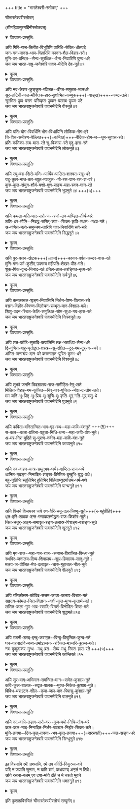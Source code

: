 +++
title = "भारतेश्वरी-स्तोत्रम्"
+++

श्रीभारतेश्वरीस्तोत्रम्

(श्रीमहिषासुरमर्दिनीस्तोत्रवत्)

<details open><summary>विश्वास-प्रस्तुतिः</summary>

अयि गिरि-राज-किरीट-विभूषिणि वारिधि-सेवित-धौतपदे  
जन-गण-मानस-धाम-विहारिणि कानन-शैल-विहार-रते।  
मुनि-वर-वन्दित--सैन्य-सुरक्षित--दैन्य-निवारिणि पुण्य-धरे  
जय जय भारत-राष्ट्र-जनेश्वरि पावन-मेदिनि देव-नुते॥१
</details>

<details><summary>मूलम्</summary>

अयि गिरिराजकिरीटविभूषिणि वारिधिसेवितधौतपदे  
जनगणमानसधामविहारिणि काननशैलविहाररते।  
मुनिवरवन्दितसैन्यसुरक्षितदैन्यनिवारिणि पुण्यधरे  
जय जय भारतराष्ट्रजनेश्वरि पावनमेदिनि देवनुते॥१
</details>  

<details open><summary>विश्वास-प्रस्तुतिः</summary>

अयि नव-केशर-कुङ्कुम-रञ्जित--दीप्त-समुन्नत-भालधरे  
सुर-तटिनी-जल-मौक्तिक-हार-सुशोभित-कम्बुक+++(=शङ्ख)+++--कण्ठ-तले।  
सुरभित-पुष्प-पराग-परिष्कृत-पुष्कर-पल्लव-पुञ्ज-पटे  
जय जय भारतराष्ट्रजनेश्वरि पावनमेदिनि वीरनुते॥२
</details>

<details><summary>मूलम्</summary>

अयि नवकेशरकुङ्कुमरञ्जितदीप्तसमुन्नतभालधरे  
सुरतटिनीजलमौक्तिकहारसुशोभितकम्बुककण्ठतले।  
सुरभितपुष्पपरागपरिष्कृतपुष्करपल्लवपुञ्जपटे  
जय जय भारतराष्ट्रजनेश्वरि पावनमेदिनि वीरनुते॥२
</details>  

<details open><summary>विश्वास-प्रस्तुतिः</summary>

अयि यति-योग-विवर्धिनि भोग-विधायिनि लौकिक-रोग-हरे  
त्रि-विध-समीरण-वेल्लित+++(=कम्पित)+++-वैदिक-होम-ज--धूम-सुवास-रते।  
प्रति-कणिका-लय-वास-रते सु-विकास-रते मृदु-हास-रते  
जय जय भारतराष्ट्रजनेश्वरि पावनमेदिनि लोकनुते॥३
</details>

<details><summary>मूलम्</summary>

अयि यतियोगविवर्धिनि भोगविधायिनि लौकिकरोगहरे  
त्रिविधसमीरणवेल्लितवैदिकहोमजधूमसुवासरते।  
प्रतिकणिकालयवासरते सुविकासरते मृदुहासरते  
जय जय भारतराष्ट्रजनेश्वरि पावनमेदिनि लोकनुते॥३
</details>  

<details open><summary>विश्वास-प्रस्तुतिः</summary>

अयि रघु-वंश-शिरो-मणि--पार्थिव-पालित-शाश्वत-राष्ट्र-धरे  
यदु-कुल-नाथ-कर-च्युत-मञ्जुल--गो-रस-पान-रस-ज्ञ-वरे।  
कुरु-कुल-संयुग-शौर्य-यशो-गुण-सङ्घ-महा-स्वन-गान-रते  
जय जय भारतराष्ट्रजनेश्वरि पावनमेदिनि भूपनुते॥४ +++(५)+++
</details>

<details><summary>मूलम्</summary>

अयि रघुवंशशिरोमणिपार्थिवपालितशाश्वतराष्ट्रधरे  
यदुकुलनाथकरच्युतमञ्जुलगोरसपानरसज्ञवरे।  
कुरुकुलसंयुगशौर्ययशोगुणसङ्घमहास्वनगानरते  
जय जय भारतराष्ट्रजनेश्वरि पावनमेदिनि भूपनुते॥४
</details>  

<details open><summary>विश्वास-प्रस्तुतिः</summary>

अयि कमला-पति-पाद-सरो-ज--रजो-लव-मण्डित-तीर्थ-धरे  
शशि-धर-मौलि--निबद्ध-सरित्-कण--सिक्त-कृषि-स्थल--मध्य-गते।  
अ-गणित-मर्त्य-समुच्चय-तारिणि पाप-निवारिणि सर्व-सहे  
जय जय भारतराष्ट्रजनेश्वरि पावनमेदिनि सिद्धनुते॥५
</details>

<details><summary>मूलम्</summary>

अयि कमलापतिपादसरोजरजोलवमण्डिततीर्थधरे  
शशिधरमौलिनिबद्धसरित्कणसिक्तकृषिस्थलमध्यगते।  
अगणितमर्त्यसमुच्चयतारिणि पापनिवारिणि सर्वसहे  
जय जय भारतराष्ट्रजनेश्वरि पावनमेदिनि सिद्धनुते॥५
</details>  

<details open><summary>विश्वास-प्रस्तुतिः</summary>

अयि पुर-पत्तन-खेटक+++(=ग्राम)+++-कानन-पर्वत-कन्दर-वास-रते  
मुनि-गण-पर्ण-कुटीम् उपगम्य महीपति-शेखर-पीठ-गते।  
शुक-पिक-वृन्द-निनाद-रते ऽनिल-ताल-तरङ्गित-नृत्य-रते  
जय जय भारतराष्ट्रजनेश्वरि पावनमेदिनि सर्वनुते॥६
</details>

<details><summary>मूलम्</summary>

अयि पुरपत्तनखेटककाननपर्वतकन्दरवासरते  
मुनिगणपर्णकुटीमुपगम्य महीपतिशेखरपीठगते।  
शुकपिकवृन्दनिनादरतेऽनिलतालतरङ्गितनृत्यरते  
जय जय भारतराष्ट्रजनेश्वरि पावनमेदिनि सर्वनुते॥६
</details>  

<details open><summary>विश्वास-प्रस्तुतिः</summary>

अयि कनकाचल-शृङ्ग-निवासिनि निर्धन-वेश्म-विलास-रते  
वसन-विहीन-विषण्ण-विलोचन-सम्भृत-मान-विशाल-बले।  
शिशु-वदन-स्थित-केलि-समुत्थित-सोम-सुधा-मय-हास-रते  
जय जय भारतराष्ट्रजनेश्वरि पावनमेदिनि निःस्वनुते॥७
</details>

<details><summary>मूलम्</summary>

अयि कनकाचलशृङ्गनिवासिनि निर्धनवेश्मविलासरते  
वसनविहीनविषण्णविलोचनसम्भृतमानविशालबले।  
शिशुवदनस्थितकेलिसमुत्थितसोमसुधामयहासरते  
जय जय भारतराष्ट्रजनेश्वरि पावनमेदिनि निःस्वनुते॥७
</details>  

<details open><summary>विश्वास-प्रस्तुतिः</summary>

अयि शत-कोटि-सुतादि-कपालिनि लक्ष-भटाधिप-सैन्य-धरे  
द्वि-गुणित-बाहु-धृतोद्धत-शस्त्र--सु-रक्षित--दुर्-गम-दुर्-ग--धरे।  
अमित-जनाश्रय-दान-परे करुणामृत-पूरित-कुम्भ-धरे  
जय जय भारतराष्ट्रजनेश्वरि पावनमेदिनि विश्वनुते॥८
</details>

<details><summary>मूलम्</summary>

अयि शतकोटिसुतादिकपालिनि लक्षभटाधिपसैन्यधरे  
द्विगुणितबाहुधृतोद्धतशस्त्रसुरक्षितदुर्गमदुर्गधरे।  
अमितजनाश्रयदानपरे करुणामृतपूरितकुम्भधरे  
जय जय भारतराष्ट्रजनेश्वरि पावनमेदिनि विश्वनुते॥८
</details>  

<details open><summary>विश्वास-प्रस्तुतिः</summary>

अयि शुभदे जननि त्रिदशालय-राज-समीहित-रेणु-लते  
मिलित-विहङ्-गम-कूजित--निर्-जर-पूजित--मोक्ष-द-तोय-लते।  
मम जनि-भूः पितृ-भूः प्रिय-भूः शुचि-भूः कृति-भूर् गति-भूर् वसु-धे  
जय जय भारतराष्ट्रजनेश्वरि पावनमेदिनि पुत्रनुते॥९
</details>

<details><summary>मूलम्</summary>

अयि शुभदे जननि त्रिदशालयराजसमीहितरेणुलते  
मिलितविहङ्गमकूजितनिर्जरपूजितमोक्षदतोयलते।  
मम जनिभूः पितृभूः प्रियभूः शुचिभूः कृतिभूर् गतिभूर् वसुधे  
जय जय भारतराष्ट्रजनेश्वरि पावनमेदिनि पुत्रनुते॥९
</details>  

<details open><summary>विश्वास-प्रस्तुतिः</summary>

अयि कविता-वनितान्वित-भाव-गृह-स्थ--महा-कवि-वंशनुते +++(5)+++  
स-कल--कला-प्रतिभा-पटुता-निधि-धन्य--महा-कवि-वंश-नुते।  
अ-मर-गिरा मुदिते सु-पुराण-नवीन-महा-कवि-वंश-नुते  
जय जय भारतराष्ट्रजनेश्वरि पावनमेदिनि काव्यनुते॥१०
</details>

<details><summary>मूलम्</summary>

अयि कवितावनितान्वितभावगृहस्थमहाकविवंशनुते  
सकलकलाप्रतिभापटुतानिधिधन्यमहाकविवंशनुते।  
अमरगिरा मुदिते सुपुराणनवीनमहाकविवंशनुते  
जय जय भारतराष्ट्रजनेश्वरि पावनमेदिनि काव्यनुते॥१०
</details>  

<details open><summary>विश्वास-प्रस्तुतिः</summary>

अयि नव-वाहन-यन्त्र-समुद्भव-घर्घर-शब्दित-राज-पथे  
ध्वनित-मृदङ्ग-निनादित-शङ्ख-विरेभित-दुन्दुभि-युद्ध-पथे।  
बहु-नुतिभिः स्तुतिभिर् हुतिभिर् विहिताभ्युदयोत्तम-धर्म-पथे  
जय जय भारतराष्ट्रजनेश्वरि पावनमेदिनि पान्थनुते॥११
</details>

<details><summary>मूलम्</summary>

अयि नववाहनयन्त्रसमुद्भवघर्घरशब्दितराजपथे  
ध्वनितमृदङ्गनिनादितशङ्खविरेभितदुन्दुभियुद्धपथे।  
बहुनुतिभिः स्तुतिभिर्हुतिभिर् विहिताभ्युदयोत्तमधर्मपथे  
जय जय भारतराष्ट्रजनेश्वरि पावनमेदिनि पान्थनुते॥११
</details>  

<details open><summary>विश्वास-प्रस्तुतिः</summary>

अयि विजये विजयस्व जये रण-वैरि-चमू-दल-जिष्णु-सुते+++(←बहु॑व्रीहिः)+++  
धृत-हरि-शावक-दन्त-गणाकलनोद्धत-राज-किशोर-सुते।  
जित-चतुर्-अङ्ग-समावृत-रङ्ग-तलास्र-पिशङ्ग-वराङ्ग-सुते  
जय जय भारतराष्ट्रजनेश्वरि पावनमेदिनि शूरनुते॥१२
</details>

<details><summary>मूलम्</summary>

अयि विजये विजयस्व जये रणवैरिचमूदलजिष्णुसुते  
धृतहरिशावकदन्तगणाकलनोद्धतराजकिशोरसुते।  
जितचतुरङ्गसमावृतरङ्गतलास्रपिशङ्गवराङ्गसुते  
जय जय भारतराष्ट्रजनेश्वरि पावनमेदिनि शूरनुते॥१२
</details>  

<details open><summary>विश्वास-प्रस्तुतिः</summary>

अयि मृग-राज--महा-गज-राज--समाज-विराजित-विन्ध्य-नुते  
स्थविर-जनालय-दिव्य-शिवालय--शुभ्र-हिमालय-सानु-नुते।  
मलय-ज-वीजित-मेघ-दलावृत--चारु-गुहाचल-नील-नुते  
जय जय भारतराष्ट्रजनेश्वरि पावनमेदिनि शैलनुते॥१३
</details>

<details><summary>मूलम्</summary>

अयि मृगराजमहागजराजसमाजविराजितविन्ध्यनुते  
स्थविरजनालयदिव्यशिवालयशुभ्रहिमालयसानुनुते।  
मलयजवीजितमेघदलावृतचारुगुहाचलनीलनुते  
जय जय भारतराष्ट्रजनेश्वरि पावनमेदिनि शैलनुते॥१३
</details>  

<details open><summary>विश्वास-प्रस्तुतिः</summary>

अयि रसिकोत्तम-कोविद-सत्तम-काव्य-कलाप-विचार-मते  
सहृदय-कोमल-चित्त-वितान--वशी-कृत-मुग्ध-कृतार्थ-मते।  
ललित-कला-गुण-भाव-रसादि-विमर्श-विनोदित-शिष्ट-मते  
जय जय भारतराष्ट्रजनेश्वरि पावनमेदिनि शुद्धमते॥१४
</details>

<details><summary>मूलम्</summary>

अयि रसिकोत्तमकोविदसत्तमकाव्यकलापविचारमते  
सहृदयकोमलचित्तवितानवशीकृतमुग्धकृतार्थमते।  
ललितकलागुणभावरसादिविमर्शविनोदितशिष्टमते  
जय जय भारतराष्ट्रजनेश्वरि पावनमेदिनि शुद्धमते॥१४
</details>  

<details open><summary>विश्वास-प्रस्तुतिः</summary>

अयि रजनी-शरद्-इन्दु-करामृत--बिन्दु-विचुम्बित-कुन्द-रते  
घन-गहनाटवि-मध्य-तमोऽञ्जन--रञ्जित-मञ्जरि-कुञ्ज-गते।  
नव-कुमुदाकर-मुग्ध--मधु-व्रत--सेव्य-मधु-स्मित-हास-रते +++(५)+++  
जय जय भारतराष्ट्रजनेश्वरि पावनमेदिनि कान्तिरते॥१५
</details>

<details><summary>मूलम्</summary>

अयि रजनीशरदिन्दुकरामृतबिन्दुविचुम्बितकुन्दरते  
घनगहनाटविमध्यतमोञ्जनरञ्जितमञ्जरिकुञ्जगते।  
नवकुमुदाकरमुग्धमधुव्रतसेव्यमधुस्मितहासरते  
जय जय भारतराष्ट्रजनेश्वरि पावनमेदिनि कान्तिरते॥१५
</details>  

<details open><summary>विश्वास-प्रस्तुतिः</summary>

अयि सुर-वाग्-अभिमान-समन्वित-मान--समेत-कुशाग्र-नुते  
कवि-कुल-बालक--सद्व्रत-पालक--मुक्त-निकेत-कुशाग्र-नुते।  
विविध-धराऽटन-शील--कृपा-जल-पान-पिपासु-कुशाग्र-नुते  
जय जय भारतराष्ट्रजनेश्वरि पावनमेदिनि बालनुते॥१६
</details>

<details><summary>मूलम्</summary>

अयि सुरवागभिमानसमन्वितमानसमेतकुशाग्रनुते  
कविकुलबालकसद्व्रतपालकमुक्तनिकेतकुशाग्रनुते।  
विविधधराटनशीलकृपाजलपानपिपासुकुशाग्रनुते  
जय जय भारतराष्ट्रजनेश्वरि पावनमेदिनि बालनुते॥१६
</details>  

<details open><summary>विश्वास-प्रस्तुतिः</summary>

अयि नद-वापि-तडाग-सरो-वर--कूप-पयो-निधि-तोय-धरे  
कल-कल-नाद-निनादित-निर्भर-चञ्चल-निर्झर-सिक्त-तले।  
मुनि-तनया--दिन-कृत्-तनया--भव-कृत्-तनया+++(=सरस्वती)+++-जल-सङ्ग-धरे  
जय जय भारतराष्ट्रजनेश्वरि पावनमेदिनि सिन्धुनुते॥१७
</details>

<details><summary>मूलम्</summary>

अयि नदवापितडागसरोवरकूपपयोनिधितोयधरे  
कलकलनादनिनादितनिर्भरचञ्चलनिर्झरसिक्ततले।  
मुनितनयादिनकृत्तनयाभवकृत्तनयाजलसङ्गधरे  
जय जय भारतराष्ट्रजनेश्वरि पावनमेदिनि सिन्धुनुते॥१७
</details>  

<details open><summary>विश्वास-प्रस्तुतिः</summary>

इह विरमामि रमे! प्रणमामि, रमे तव कीर्ति-निकुञ्ज-वने  
यदि न जपामि सुनाम, न यामि शमं, कथयाम्य् अनृतं न शिवे।  
अयि रसना-बलम् एव दया-मयि देहि च मे चरतो भुवने  
जय जय भारतराष्ट्रजनेश्वरि पावनमेदिनि भक्तनुते॥१८
</details>

<details><summary>मूलम्</summary>

इह विरमामि रमे! प्रणमामि, रमे तव कीर्तिनिकुञ्जवने  
यदि न जपामि सुनाम, न यामि शमं, कथयाम्यनृतं न शिवे।  
अयि रसनाबलमेव दयामयि देहि च मे चरतो भुवने  
जय जय भारतराष्ट्रजनेश्वरि पावनमेदिनि भक्तनुते॥१८
</details>  

इति कुशाग्रविरचितं श्रीभारतेश्वरीस्तोत्रं सम्पूर्णम्॥  
